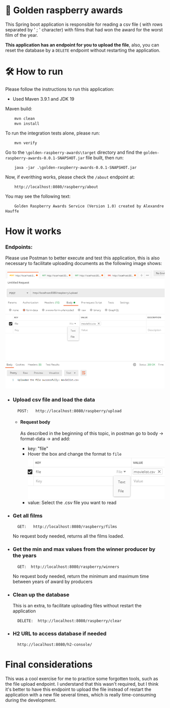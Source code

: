 # 📁 Golden raspberry awards

This Spring boot application is responsible for reading a csv file ( with rows separated by ' ; ' character) with films that had won the award for the worst film of the year.

**This application has an endpoint for you to upload the file**, also, you can reset the database by a `DELETE` endpoint without restarting the application.

# 🛠️ How to run

Please follow the instructions to run this application:

* Used Maven 3.9.1 and JDK 19

Maven build:

        mvn clean
        mvn install

To run the integration tests alone, please run:

        mvn verify

Go to the `\golden-raspberry-awards\target` directory and find the `golden-raspberry-awards-0.0.1-SNAPSHOT.jar` file built, then run:

        java -jar .\golden-raspberry-awards-0.0.1-SNAPSHOT.jar


Now, if everithing works, please check the `/about` endpoint at:

        http://localhost:8080/raspberry/about

You may see the following text:
    
        Golden Raspberry Awards Service (Version 1.0) created by Alexandre Hauffe

#  How it works

### Endpoints:

Please use Postman to better execute and test this application, this is also necessary to facilitate uploading documents as the following image shows:

![img_2.png](img_2.png)

* ### Upload csv file and load the data

        POST:   http://localhost:8080/raspberry/upload

  * #### Request body
    As described in the beginning of this topic, in postman go to body -> format-data -> and add:

    * key: "file"
    * Hover the box and change the format to `file` ![img_1.png](img_1.png)
    * value: Select the .csv file you want to read

* ### Get all films

        GET:   http://localhost:8080/raspberry/films

  No request body needed, returns all the films loaded.


* ### Get the min and max values from the winner producer by the years

        GET:  http://localhost:8080/raspberry/winners

  No request body needed, return the minimum and maximum time between years of award by producers

* ### Clean up the database

  This is an extra, to facilitate uploading files without restart the application

        DELETE:  http://localhost:8080/raspberry/clear

* ### H2 URL to access database if needed

        http://localhost:8080/h2-console/

# Final considerations

This was a cool exercise for me to practice some forgotten tools, such as the file upload endpoint. 
I understand that this wasn't required, but I think it's better to have this endpoint to upload the file
instead of restart the application with a new file several times, which is really time-consuming during the development.